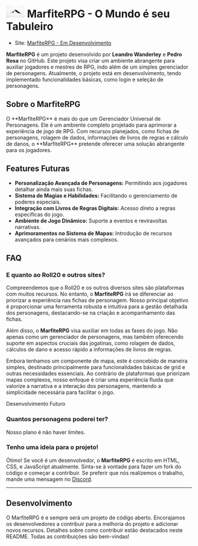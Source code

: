 <h1>
    <img width="50" height="32" src="/assets/logos/marfite.jpeg">
    MarfiteRPG - O Mundo é seu Tabuleiro
</h1>

* Site: [MarfiteRPG - Em Desenvolvimento](https://github.com/leandro-odev/MarfiteRPG)

**MarfiteRPG** é um projeto desenvolvido por **Leandro Wanderley** e **Pedro Rosa** no GitHub. Este projeto visa criar um ambiente abrangente para auxiliar jogadores e mestres de RPG, indo além de um simples gerenciador de personagens. Atualmente, o projeto está em desenvolvimento, tendo implementado funcionalidades básicas, como login e seleção de personagens.


<h2>Sobre o MarfiteRPG</h2>
O **MarfiteRPG** é mais do que um Gerenciador Universal de Personagens. Ele é um ambiente completo projetado para aprimorar a experiência de jogo de RPG. Com recursos planejados, como fichas de personagens, rolagem de dados, informações de livros de regras e cálculo de danos, o **MarfiteRPG** pretende oferecer uma solução abrangente para os jogadores.

## Features Futuras

- **Personalização Avançada de Personagens:** Permitindo aos jogadores detalhar ainda mais suas fichas.
- **Sistema de Magias e Habilidades:** Facilitando o gerenciamento de poderes especiais.
- **Integração com Livros de Regras Digitais:** Acesso direto a regras específicas do jogo.
- **Ambiente de Jogo Dinâmico:** Suporte a eventos e reviravoltas narrativas.
- **Aprimoramentos no Sistema de Mapas:** Introdução de recursos avançados para cenários mais complexos.

## FAQ

### E quanto ao Roll20 e outros sites?

Compreendemos que o Roll20 e os outros diversos sites são plataformas com muitos recursos. No entanto, o **MarfiteRPG** irá se diferenciar ao priorizar a experiência nas fichas de personagem. Nosso principal objetivo é proporcionar uma ferramenta robusta e intuitiva para a gestão detalhada dos personagens, destacando-se na criação e acompanhamento das fichas.

Além disso, o **MarfiteRPG** visa auxiliar em todas as fases do jogo. Não apenas como um gerenciador de personagens, mas também oferecendo suporte em aspectos cruciais das jogatinas, como rolagem de dados, cálculos de dano e acesso rápido a informações de livros de regras.

Embora tenhamos um componente de mapa, este é concebido de maneira simples, destinado principalmente para funcionalidades básicas de grid e outras necessidades essenciais. Ao contrário de plataformas que priorizam mapas complexos, nosso enfoque é criar uma experiência fluida que valorize a narrativa e a interação dos personagens, mantendo a simplicidade necessária para facilitar o jogo.

Desenvolvimento Futuro

### Quantos personagens poderei ter?

Nosso plano é não haver limites.

### Tenho uma ideia para o projeto!

Ótimo! Se você é um desenvolvedor, o **MarfiteRPG** é escrito em HTML, CSS, e JavaScript atualmente. Sinta-se à vontade para fazer um fork do código e começar a contribuir. Se preferir que nós realizemos o trabalho, mande uma mensagem no [Discord](https://discord.gg/WpA49RCAy6).

---

## Desenvolvimento

O MarfiteRPG é e sempre será um projeto de código aberto. Encorajamos os desenvolvedores a contribuir para a melhoria do projeto e adicionar novos recursos. Detalhes sobre como contribuir estão destacados neste README. Todas as contribuições são bem-vindas!